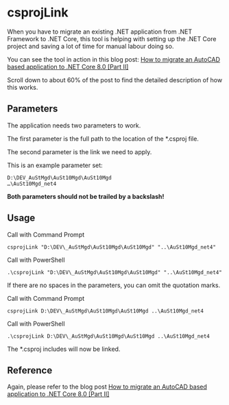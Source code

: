 # csprojLink

When you have to migrate an existing .NET application from .NET Framework to .NET Core, this tool is helping with setting up the .NET Core project and saving a lot of time for manual labour doing so.

You can see the tool in action in this blog post:
[How to migrate an AutoCAD based application to .NET Core 8.0 [Part II]](https://thebuildingcoder.typepad.com/blog/2024/04/migrating-from-net-48-to-net-core-8.html)

Scroll down to about 60% of the post to find the detailed description of how this works.

## Parameters

The application needs two parameters to work. 

The first parameter is the full path to the location of the *.csproj file. 

The second parameter is the link we need to apply.

This is an example parameter set:

    D:\DEV_AuStMgd\AuSt10Mgd\AuSt10Mgd
    …\AuSt10Mgd_net4

**Both parameters should not be trailed by a backslash!**

## Usage 

Call with Command Prompt

```
csprojLink "D:\DEV\_AuStMgd\AuSt10Mgd\AuSt10Mgd" "..\AuSt10Mgd_net4"
```

Call with PowerShell

```
.\csprojLink "D:\DEV\_AuStMgd\AuSt10Mgd\AuSt10Mgd" "..\AuSt10Mgd_net4"
```

If there are no spaces in the parameters, you can omit the quotation marks.

Call with Command Prompt
```
csprojLink D:\DEV\_AuStMgd\AuSt10Mgd\AuSt10Mgd ..\AuSt10Mgd_net4
```

Call with PowerShell
```
.\csprojLink D:\DEV\_AuStMgd\AuSt10Mgd\AuSt10Mgd ..\AuSt10Mgd_net4
```

The *.csproj includes will now be linked.

## Reference 

Again, please refer to the blog post 
[How to migrate an AutoCAD based application to .NET Core 8.0 [Part II]](https://thebuildingcoder.typepad.com/blog/2024/04/migrating-from-net-48-to-net-core-8.html)

